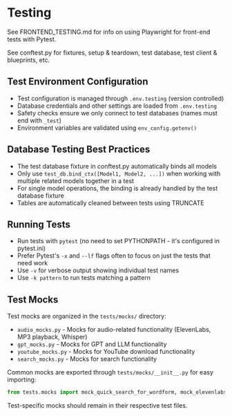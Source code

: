 # Testing

See FRONTEND_TESTING.md for info on using Playwright for front-end tests with Pytest.

See conftest.py for fixtures, setup & teardown, test database, test client & blueprints, etc.

## Test Environment Configuration

- Test configuration is managed through `.env.testing` (version controlled)
- Database credentials and other settings are loaded from `.env.testing`
- Safety checks ensure we only connect to test databases (names must end with `_test`)
- Environment variables are validated using `env_config.getenv()`

## Database Testing Best Practices

- The test database fixture in conftest.py automatically binds all models
- Only use `test_db.bind_ctx([Model1, Model2, ...])` when working with multiple related models together in a test
- For single model operations, the binding is already handled by the test database fixture
- Tables are automatically cleaned between tests using TRUNCATE

## Running Tests

- Run tests with `pytest` (no need to set PYTHONPATH - it's configured in pytest.ini)
- Prefer Pytest's `-x` and `--lf` flags often to focus on just the tests that need work
- Use `-v` for verbose output showing individual test names
- Use `-k pattern` to run tests matching a pattern

## Test Mocks

Test mocks are organized in the `tests/mocks/` directory:
- `audio_mocks.py` - Mocks for audio-related functionality (ElevenLabs, MP3 playback, Whisper)
- `gpt_mocks.py` - Mocks for GPT and LLM functionality
- `youtube_mocks.py` - Mocks for YouTube download functionality
- `search_mocks.py` - Mocks for search functionality

Common mocks are exported through `tests/mocks/__init__.py` for easy importing:
```python
from tests.mocks import mock_quick_search_for_wordform, mock_elevenlabs
```

Test-specific mocks should remain in their respective test files.
